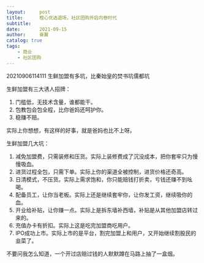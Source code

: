 ```yaml
---
layout:     post
title:      橙心优选退场，社区团购开启内卷时代
subtitle:   
date:       2021-09-15
author:     奋翼
catalog: true
tags:
    - 商业
    - 社区团购
---
```



20210906114111 生鲜加盟有多坑，比秦始皇的焚书坑儒都坑

生鲜加盟有三大诱人招牌：

  1. 门槛低，无技术含量，谁都能干。
  2. 包教包会包全程，比你爸妈还呵护你。
  3. 稳赚不赔。

实际上你想想，有这样的好事，就是爸妈也比不上呀。

生鲜加盟几大坑：

  1. 减免加盟费，只需装修和压货。实际上装修费成了沉没成本，把你套牢只为慢慢吸血。
  2. 进货过程全包，只需下单。实际上你的渠道全被控制，进货价格还奇高。
  3. 日清模式，不压货。实际上需求饱和，你只能赔钱打折卖，亏钱还赚不到吆喝。
  4. 配备员工，让你当老板。实际上还是继续套牢你，让你发工资，继续吸你的血。
  5. 开业给补贴，让你赚一点。实际上是拆东墙补西墙，补贴是从其他加盟店转过来的。
  6. 充值办卡有折扣。实际上这是吃完加盟商吃用户。
  7. IPO成功上市。实际上市的是平台，割完加盟上和用户，又开始继续割股民的韭菜了。

不要问我怎么知道，一个开过店赔过钱的人默默蹲在马路上抽了一盒烟。

  